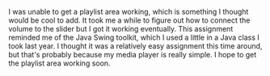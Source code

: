 I was unable to get a playlist area working, which is something I thought would be cool to add. It took me a while to figure out how to connect the volume to the slider but I got it working eventually. This assignment reminded me of the Java Swing toolkit, which I used a little in a Java class I took last year. I thought it was a relatively easy assignment this time around, but that's probably because my media player is really simple. I hope to get the playlist area working soon.